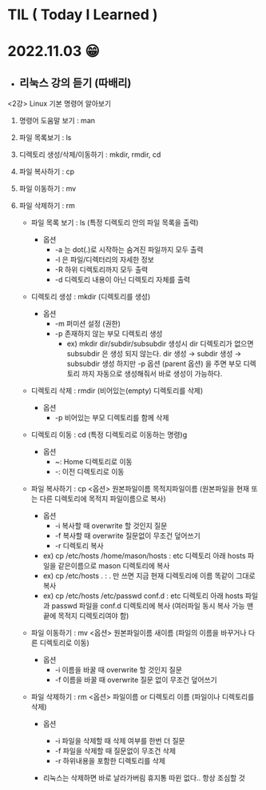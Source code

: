 # TIL ( Today I Learned )

# **2022.11.03 😁** 

- ## 리눅스 강의 듣기 (따배리)


<2강>
Linux 기본 명령어 알아보기 



1. 명령어 도움말 보기 : man
2. 파일 목록보기 : ls
3. 디렉토리 생성/삭제/이동하기 : mkdir, rmdir, cd 
4. 파일 복사하기 : cp
5. 파일 이동하기 : mv
6. 파일 삭제하기 : rm 



    - 파일 목록 보기 : ls (특정 디렉토리 안의 파일 목록을 출력)
        - 옵션 
            - -a 는 dot(.)로 시작하는 숨겨진 파일까지 모두 출력 
            - -l 은 파일/디렉터리의 자세한 정보 
            - -R 하위 디렉토리까지 모두 출력
            - -d 디렉토리 내용이 아닌 디렉토리 자체를 출력 

    - 디렉토리 생성 : mkdir (디렉토리를 생성)
        - 옵션 
            - -m 퍼미션 설정 (권한)
            - -p 존재하지 않는 부모 디렉토리 생성 
                - ex) mkdir dir/subdir/subsubdir 생성시 dir 디렉토리가 없으면 subsubdir 은 생성 되지 않는다. dir 생성 → subdir 생성 → subsubdir 생성 
                      하지만 -p 옵션 (parent 옵션) 을 주면 부모 디렉토리 까지 자동으로 생성해줘서 바로 생성이 가능하다.


    - 디렉토리 삭제 : rmdir (비어있는(empty) 디렉토리를 삭제)
        - 옵션
            - -p 비어있는 부모 디렉토리를 함께 삭제 
    
    - 디렉토리 이동 : cd (특정 디렉토리로 이동하는 명령)g
        - 옵션
            - ~: Home 디렉토리로 이동 
            - -: 이전 디렉토리로 이동


    - 파일 복사하기 : cp <옵션> 원본파일이름 목적지파일이름  (원본파일을 현재 또는 다른 디렉토리에 목적지 파일이름으로 복사)
        - 옵션 
            - -i 복사할 때 overwrite 할 것인지 질문 
            - -f 복사할 때 overwrite 질문없이 무조건 덮어쓰기
            - -r 디렉토리 복사 
        - ex) cp /etc/hosts /home/mason/hosts   : etc 디렉토리 아래 hosts 파일을 같은이름으로 mason 디렉토리에 복사 
        - ex) cp /etc/hosts .     : . 만 쓰면 지금 현재 디렉토리에 이름 똑같이 그대로 복사 
        - ex) cp /etc/hosts /etc/passwd conf.d  : etc 디렉토리 아래 hosts 파일과 passwd 파일을 conf.d 디렉토리에 복사 (여러파일 동시 복사 가능 맨 끝에 목적지 디렉토리여야 함)


    - 파일 이동하기 : mv <옵션> 원본파일이름 새이름 (파일의 이름을 바꾸거나 다른 디렉토리로 이동)
        - 옵션
            - -i 이름을 바꿀 때 overwrite 할 것인지 질문 
            - -f 이름을 바꿀 때 overwrite 질문 없이 무조건 덮어쓰기 
        
    - 파일 삭제하기 : rm <옵션> 파일이름 or 디렉토리 이름 (파일이나 디렉토리를 삭제)
        - 옵션 
            - -i 파일을 삭제할 때 삭제 여부를 한번 더 질문
            - -f 파일을 삭제할 때 질문없이 무조건 삭제 
            - -r 하위내용을 포함한 디렉토리를 삭제 
        
        - 리눅스는 삭제하면 바로 날라가버림 휴지통 따윈 없다.. 항상 조심할 것 